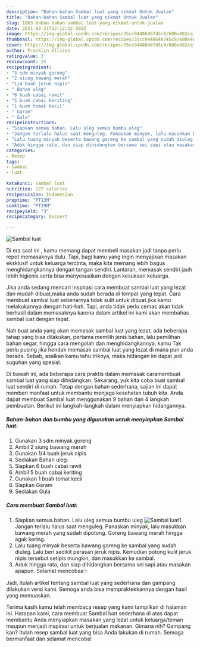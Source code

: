 ```yaml
---
description: "Bahan-bahan Sambal luat yang nikmat Untuk Jualan"
title: "Bahan-bahan Sambal luat yang nikmat Untuk Jualan"
slug: 1063-bahan-bahan-sambal-luat-yang-nikmat-untuk-jualan
date: 2021-02-21T12:12:12.503Z
image: https://img-global.cpcdn.com/recipes/35cc9448648745c8/680x482cq70/sambal-luat-foto-resep-utama.jpg
thumbnail: https://img-global.cpcdn.com/recipes/35cc9448648745c8/680x482cq70/sambal-luat-foto-resep-utama.jpg
cover: https://img-global.cpcdn.com/recipes/35cc9448648745c8/680x482cq70/sambal-luat-foto-resep-utama.jpg
author: Franklin Allison
ratingvalue: 3
reviewcount: 15
recipeingredient:
- "3 sdm minyak goreng"
- "2 siung bawang merah"
- "1/4 buah jeruk nipis"
- " Bahan uleg"
- "6 buah cabai rawit"
- "5 buah cabai keriting"
- "1 buah tomat kecil"
- " Garam"
- " Gula"
recipeinstructions:
- "Siapkan semua bahan. Lalu uleg semua bumbu uleg"
- "Jangan terlalu halus saat menguleg. Panaskan minyak, lalu masukkan bawang merah yang sudah dipotong. Goreng bawang merah hingga agak kering."
- "Lalu tuang minyak beserta bawang goreng ke sambal yang sudah diuleg. Lalu beri sedikit perasan jeruk nipis. Kemudian potong kulit jeruk nipis tersebut setipis mungkin, dan masukkan ke sambal."
- "Aduk hingga rata, dan siap dihidangkan bersama sei sapi atau masakan apapun. Selamat mencobaa✨"
categories:
- Resep
tags:
- sambal
- luat

katakunci: sambal luat 
nutrition: 227 calories
recipecuisine: Indonesian
preptime: "PT13M"
cooktime: "PT39M"
recipeyield: "3"
recipecategory: Dessert

---
```



![Sambal luat](https://img-global.cpcdn.com/recipes/35cc9448648745c8/680x482cq70/sambal-luat-foto-resep-utama.jpg)

Di era  saat ini , kamu memang dapat membeli masakan jadi tanpa perlu repot memasaknya dulu. Tapi, bagi kamu yang ingin menyajikan masakan eksklusif untuk keluarga tercinta, maka kita memang lebih bagus menghidangkannya dengan tangan sendiri. Lantaran, memasak sendiri jauh lebih higienis serta bisa menyesuaikan dengan kesukaan keluarga.

Jika anda sedang mencari inspirasi cara membuat sambal luat yang lezat dan mudah dibuat,maka anda sudah berada di tempat yang tepat. Cara membuat sambal luat  sebenarnya tidak sulit untuk dibuat jika kamu melakukannya dengan hati-hati. Tapi, anda tidak perlu cemas akan tidak berhasil dalam memasaknya 
karena dalam artikel ini kami akan membahas sambal luat dengan tepat.  



Nah buat anda yang akan memasak sambal luat yang lezat, ada beberapa tahap yang bisa dilakukan, pertama memilih jenis bahan, lalu pemilihan bahan segar, hingga cara mengolah dan menghidangkannya. kamu Tak perlu pusing jika hendak memasak sambal luat yang lezat di mana pun anda berada. Sebab, asalkan kamu  tahu triknya, maka hidangan ini dapat jadi suguhan yang spesial.

Di bawah ini, ada beberapa cara praktis  dalam memasak caramembuat sambal luat yang siap dihidangkan. Sekarang, yuk kita coba buat sambal luat sendiri di rumah. Tetap dengan bahan sederhana, sajian ini dapat memberi manfaat untuk membantu menjaga kesehatan tubuh kita. Anda dapat membuat Sambal luat menggunakan 9 bahan dan 4 langkah pembuatan. Berikut ini langkah-langkah dalam menyiapkan hidangannya.

<!--inarticleads1-->

##### Bahan-bahan dan bumbu yang digunakan untuk menyiapkan Sambal luat:

1. Gunakan 3 sdm minyak goreng
1. Ambil 2 siung bawang merah
1. Gunakan 1/4 buah jeruk nipis
1. Sediakan  Bahan uleg:
1. Siapkan 6 buah cabai rawit
1. Ambil 5 buah cabai keriting
1. Gunakan 1 buah tomat kecil
1. Siapkan  Garam
1. Sediakan  Gula




<!--inarticleads2-->

##### Cara membuat Sambal luat:

1. Siapkan semua bahan. Lalu uleg semua bumbu uleg
<img src="https://img-global.cpcdn.com/steps/4a31d63d9ec61131/160x128cq70/sambal-luat-langkah-memasak-1-foto.jpg" alt="Sambal luat">1. Jangan terlalu halus saat menguleg. Panaskan minyak, lalu masukkan bawang merah yang sudah dipotong. Goreng bawang merah hingga agak kering.
1. Lalu tuang minyak beserta bawang goreng ke sambal yang sudah diuleg. Lalu beri sedikit perasan jeruk nipis. Kemudian potong kulit jeruk nipis tersebut setipis mungkin, dan masukkan ke sambal.
1. Aduk hingga rata, dan siap dihidangkan bersama sei sapi atau masakan apapun. Selamat mencobaa✨




Jadi, itulah artikel tentang  sambal luat  yang sederhana dan gampang dilakukan versi kami. Semoga anda bisa mempraktekkannya dengan hasil yang memuaskan. 

Terima kasih kamu telah membaca resep yang kami tampilkan di halaman ini. Harapan kami, cara membuat  Sambal luat sederhana di atas dapat membantu Anda menyiapkan masakan yang lezat untuk keluarga/teman maupun menjadi inspirasi untuk berjualan makanan. Gimana nih? Gampang kan? Itulah resep sambal luat yang bisa Anda lakukan di rumah. Semoga bermanfaat dan selamat mencoba!

